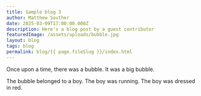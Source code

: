 ```yaml
---
title: Sample blog 3
author: Matthew Souther
date: 2025-03-09T17:00:00.000Z
description: Here's a blog post by a guest contributor
featuredImage: /assets/uploads/bubble.jpg
layout: blog
tags: blog
permalink: blog/{{ page.fileSlug }}/index.html
---
```


Once upon a time, there was a bubble. It was a big bubble.

The bubble belonged to a boy. The boy was running. The boy was dressed in red.
